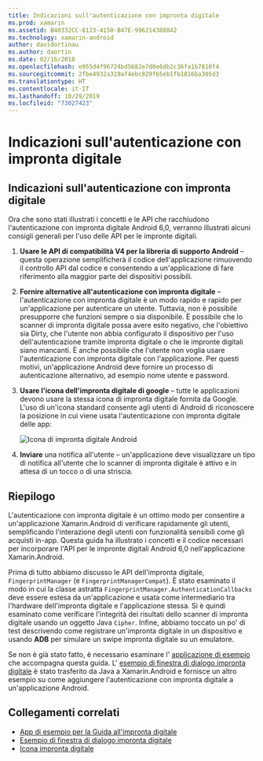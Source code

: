 ```yaml
---
title: Indicazioni sull'autenticazione con impronta digitale
ms.prod: xamarin
ms.assetid: B40332CC-8123-4150-B47E-996214388842
ms.technology: xamarin-android
author: davidortinau
ms.author: daortin
ms.date: 02/16/2018
ms.openlocfilehash: e955d4f96724bd5682e7d0e6db2c36fa1b7810f4
ms.sourcegitcommit: 2fbe4932a319af4ebc829f65eb1fb1816ba305d3
ms.translationtype: HT
ms.contentlocale: it-IT
ms.lasthandoff: 10/29/2019
ms.locfileid: "73027423"
---
```

# <a name="fingerprint-authentication-guidance"></a>Indicazioni sull'autenticazione con impronta digitale

## <a name="fingerprint-authentication-guidance"></a>Indicazioni sull'autenticazione con impronta digitale

Ora che sono stati illustrati i concetti e le API che racchiudono l'autenticazione con impronta digitale Android 6,0, verranno illustrati alcuni consigli generali per l'uso delle API per le impronte digitali.

1. **Usare le API di compatibilità V4 per la libreria di supporto Android** &ndash; questa operazione semplificherà il codice dell'applicazione rimuovendo il controllo API dal codice e consentendo a un'applicazione di fare riferimento alla maggior parte dei dispositivi possibili.
2. **Fornire alternative all'autenticazione con impronta digitale** &ndash; l'autenticazione con impronta digitale è un modo rapido e rapido per un'applicazione per autenticare un utente. Tuttavia, non è possibile presupporre che funzioni sempre o sia disponibile. È possibile che lo scanner di impronta digitale possa avere esito negativo, che l'obiettivo sia Dirty, che l'utente non abbia configurato il dispositivo per l'uso dell'autenticazione tramite impronta digitale o che le impronte digitali siano mancanti. È anche possibile che l'utente non voglia usare l'autenticazione con impronta digitale con l'applicazione. Per questi motivi, un'applicazione Android deve fornire un processo di autenticazione alternativo, ad esempio nome utente e password.
3. **Usare l'icona dell'impronta digitale di google** &ndash; tutte le applicazioni devono usare la stessa icona di impronta digitale fornita da Google. L'uso di un'icona standard consente agli utenti di Android di riconoscere la posizione in cui viene usata l'autenticazione con impronta digitale delle app: 
    
    ![Icona di impronta digitale Android](summary-images/ic-fp-40px.png)
    
4. **Inviare** una notifica all'utente &ndash; un'applicazione deve visualizzare un tipo di notifica all'utente che lo scanner di impronta digitale è attivo e in attesa di un tocco o di una striscia. 

## <a name="summary"></a>Riepilogo

L'autenticazione con impronta digitale è un ottimo modo per consentire a un'applicazione Xamarin.Android di verificare rapidamente gli utenti, semplificando l'interazione degli utenti con funzionalità sensibili come gli acquisti in-app. Questa guida ha illustrato i concetti e il codice necessari per incorporare l'API per le impronte digitali Android 6,0 nell'applicazione Xamarin.Android.

Prima di tutto abbiamo discusso le API dell'impronta digitale, `FingerprintManager` (e `FingerprintManagerCompat`). È stato esaminato il modo in cui la classe astratta `FingerprintManager.AuthenticationCallbacks` deve essere estesa da un'applicazione e usata come intermediario tra l'hardware dell'impronta digitale e l'applicazione stessa. Si è quindi esaminato come verificare l'integrità dei risultati dello scanner di impronta digitale usando un oggetto Java `Cipher`. Infine, abbiamo toccato un po' di test descrivendo come registrare un'impronta digitale in un dispositivo e usando **ADB** per simulare un swipe impronta digitale su un emulatore. 

Se non è già stato fatto, è necessario esaminare l' [applicazione di esempio](https://github.com/xamarin/monodroid-samples/tree/master/FingerprintGuide) che accompagna questa guida. L' [esempio di finestra di dialogo impronta digitale](https://docs.microsoft.com/samples/xamarin/monodroid-samples/android-m-fingerprintdialog) è stato trasferito da Java a Xamarin.Android e fornisce un altro esempio su come aggiungere l'autenticazione con impronta digitale a un'applicazione Android.

## <a name="related-links"></a>Collegamenti correlati

- [App di esempio per la Guida all'impronta digitale](https://github.com/xamarin/monodroid-samples/tree/master/FingerprintGuide)
- [Esempio di finestra di dialogo impronta digitale](https://docs.microsoft.com/samples/xamarin/monodroid-samples/android-m-fingerprintdialog)
- [Icona impronta digitale](https://raw.githubusercontent.com/xamarin/monodroid-samples/master/FingerprintGuide/FingerprintSampleApp/Resources/drawable-hdpi/ic_fp_40px.png)
